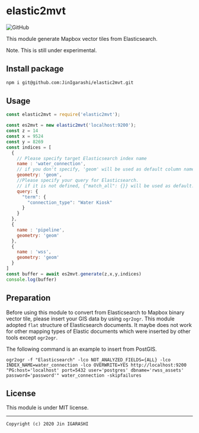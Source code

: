 # elastic2mvt
![GitHub](https://img.shields.io/github/license/JinIgarashi/elastic2mvt)

This module generate Mapbox vector tiles from Elasticsearch.

Note. This is still under experimental.

## Install package

```bash
npm i git@github.com:JinIgarashi/elastic2mvt.git
```

## Usage

```js
const elastic2mvt = require('elastic2mvt');

const es2mvt = new elastic2mvt('localhost:9200');
const z = 14
const x = 9524
const y = 8269
const indices = [
  {
    // Please specify target Elasticsearch index name
    name : 'water_connection',
    // if you don't specify, 'geom' will be used as default column name
    geometry: 'geom',
    //Please specify your query for Elasticsearch. 
    // if it is not defined, {"match_all": {}} will be used as default.
    query: { 
      "term": {
        "connection_type": "Water Kiosk"
      }
    }
  },
  {
    name : 'pipeline',
    geometry: 'geom'
  },
  {
    name : 'wss',
    geometry: 'geom'
  }
]
const buffer = await es2mvt.generate(z,x,y,indices)
console.log(buffer)
```

## Preparation
Before using this module to convert from Elasticsearch to Mapbox binary vector tile, please insert your GIS data by using `ogr2ogr`. This module adopted `flat` structure of Elasticsearch documents. It maybe does not work for other mapping types of Elastic documents which were inserted by other tools except `ogr2ogr`.

The following command is an example to insert from PostGIS.

```
ogr2ogr -f "Elasticsearch" -lco NOT_ANALYZED_FIELDS={ALL} -lco INDEX_NAME=water_connection -lco OVERWRITE=YES http://localhost:9200 "PG:host='localhost' port=5432 user='postgres' dbname='rwss_assets' password='password'" water_connection -skipfailures
```

## License

This module is under MIT license.

---
`Copyright (c) 2020 Jin IGARASHI`